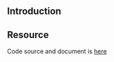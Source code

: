 ## Introduction

## Resource

Code source and document is [here](https://github.com/kcl-lang/artifacthub/tree/main/pod-security-policy/psp-selinux)

